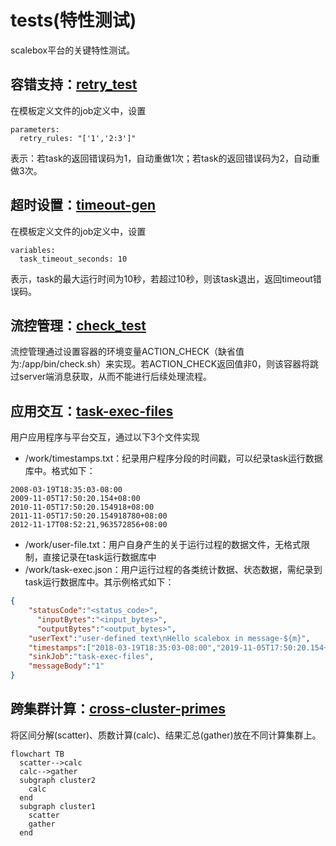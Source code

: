 # tests(特性测试)

scalebox平台的关键特性测试。

## 容错支持：[retry_test](./retry_test/)
在模板定义文件的job定义中，设置
```
parameters:
  retry_rules: "['1','2:3']"
```
表示：若task的返回错误码为1，自动重做1次；若task的返回错误码为2，自动重做3次。
## 超时设置：[timeout-gen](./timeout-gen/)
在模板定义文件的job定义中，设置
```
variables:
  task_timeout_seconds:	10
```
表示，task的最大运行时间为10秒，若超过10秒，则该task退出，返回timeout错误码。
## 流控管理：[check_test](./check_test/)

流控管理通过设置容器的环境变量ACTION_CHECK（缺省值为:/app/bin/check.sh）来实现。若ACTION_CHECK返回值非0，则该容器将跳过server端消息获取，从而不能进行后续处理流程。

## 应用交互：[task-exec-files](./task-exec-files/)

用户应用程序与平台交互，通过以下3个文件实现
- /work/timestamps.txt：纪录用户程序分段的时间戳，可以纪录task运行数据库中。格式如下：
```
2008-03-19T18:35:03-08:00
2009-11-05T17:50:20.154+08:00
2010-11-05T17:50:20.154918+08:00
2011-11-05T17:50:20.154918780+08:00
2012-11-17T08:52:21,963572856+08:00
```

- /work/user-file.txt：用户自身产生的关于运行过程的数据文件，无格式限制，直接记录在task运行数据库中
- /work/task-exec.json：用户运行过程的各类统计数据、状态数据，需纪录到task运行数据库中。其示例格式如下：

```json
{
    "statusCode":"<status_code>",
	  "inputBytes":"<input_bytes>",
	  "outputBytes":"<output_bytes>",
    "userText":"user-defined text\nHello scalebox in message-${m}",
    "timestamps":["2018-03-19T18:35:03-08:00","2019-11-05T17:50:20.154+08:00","2020-11-05T17:50:20.154918+08:00","2021-11-05T17:50:20.154918780+08:00","2022-11-17T08:52:21,963572856+08:00"],
    "sinkJob":"task-exec-files",
    "messageBody":"1"
}
```
## 跨集群计算：[cross-cluster-primes](./cross-cluster-primes/)

将区间分解(scatter)、质数计算(calc)、结果汇总(gather)放在不同计算集群上。

```mermaid
flowchart TB
  scatter-->calc
  calc-->gather
  subgraph cluster2
    calc
  end
  subgraph cluster1
    scatter
    gather
  end
```
